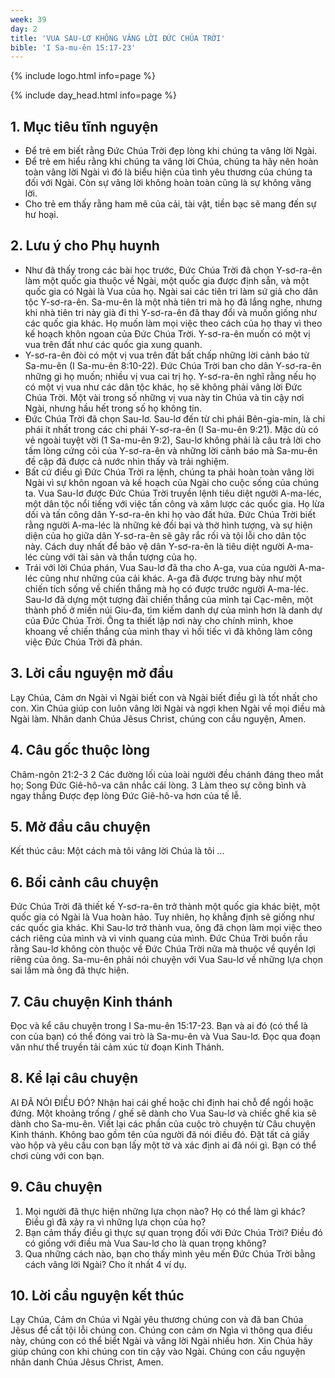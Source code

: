```yaml
---
week: 39
day: 2
title: 'VUA SAU-LƠ KHÔNG VÂNG LỜI ĐỨC CHÚA TRỜI'
bible: 'I Sa-mu-ên 15:17-23'
---
```



{% include logo.html info=page %}

{% include day_head.html info=page %}

## 1. Mục tiêu tĩnh nguyện
- Để trẻ em biết rằng Đức Chúa Trời đẹp lòng khi chúng ta vâng lời Ngài.
- Để trẻ em hiểu rằng khi chúng ta vâng lời Chúa, chúng ta hãy nên hoàn toàn vâng lời Ngài vì đó là biểu hiện của tình yêu thương của chúng ta đối với Ngài. Còn sự vâng lời không hoàn toàn cũng là sự không vâng lời.
- Cho trẻ em thấy rằng ham mê của cải, tài vật, tiền bạc sẽ mang đến sự hư hoại.

## 2. Lưu ý cho Phụ huynh
- Như đã thấy trong các bài học trước, Đức Chúa Trời đã chọn Y-sơ-ra-ên làm một quốc gia thuộc về Ngài, một quốc gia được định sẵn, và một quốc gia có Ngài là Vua của họ. Ngài sai các tiên tri làm sứ giả cho dân tộc Y-sơ-ra-ên. Sa-mu-ên là một nhà tiên tri mà họ đã lắng nghe, nhưng khi nhà tiên tri này già đi thì Y-sơ-ra-ên đã thay đổi và muốn giống như các quốc gia khác. Họ muốn làm mọi việc theo cách của họ thay vì theo kế hoạch khôn ngoan của Đức Chúa Trời. Y-sơ-ra-ên muốn có một vị vua trên đất như các quốc gia xung quanh.
- Y-sơ-ra-ên đòi có một vị vua trên đất bất chấp những lời cảnh báo từ Sa-mu-ên (I Sa-mu-ên 8:10-22). Đức Chúa Trời ban cho dân Y-sơ-ra-ên những gì họ muốn; nhiều vị vua cai trị họ. Y-sơ-ra-ên nghĩ rằng nếu họ có một vị vua như các dân tộc khác, họ sẽ không phải vâng lời Đức Chúa Trời. Một vài trong số những vị vua này tin Chúa và tin cậy nơi Ngài, nhưng hầu hết trong số họ không tin.
- Đức Chúa Trời đã chọn Sau-lơ. Sau-lơ đến từ chi phái Bên-gia-min, là chi phái ít nhất trong các chi phái Y-sơ-ra-ên (I Sa-mu-ên 9:21). Mặc dù có vẻ ngoài tuyệt vời (1 Sa-mu-ên 9:2), Sau-lơ không phải là câu trả lời cho tấm lòng cứng cỏi của Y-sơ-ra-ên và những lời cảnh báo mà Sa-mu-ên đề cập đã được cả nước nhìn thấy và trải nghiệm.
- Bất cứ điều gì Đức Chúa Trời ra lệnh, chúng ta phải hoàn toàn vâng lời Ngài vì sự khôn ngoan và kế hoạch của Ngài cho cuộc sống của chúng ta. Vua Sau-lơ được Đức Chúa Trời truyền lệnh tiêu diệt người A-ma-léc, một dân tộc nổi tiếng với việc tấn công và xâm lược các quốc gia. Họ lừa dối và tấn công dân Y-sơ-ra-ên khi họ vào đất hứa. Đức Chúa Trời biết rằng người A-ma-léc là những kẻ đồi bại và thờ hình tượng, và sự hiện diện của họ giữa dân Y-sơ-ra-ên sẽ gây rắc rối và tội lỗi cho dân tộc này. Cách duy nhất để bảo vệ dân Y-sơ-ra-ên là tiêu diệt người A-ma-léc cùng với tài sản và thần tượng của họ.
- Trái với lời Chúa phán, Vua Sau-lơ đã tha cho A-ga, vua của người A-ma-léc cũng như những của cải khác. A-ga đã được trưng bày như một chiến tích sống về chiến thắng mà họ có được trước người A-ma-léc. Sau-lơ đã dựng một tượng đài chiến thắng của mình tại Cạc-mên, một thành phố ở miền núi Giu-đa, tìm kiếm danh dự của mình hơn là danh dự của Đức Chúa Trời. Ông ta thiết lập nơi này cho chính mình, khoe khoang về chiến thắng của mình thay vì hối tiếc vì đã không làm công việc Đức Chúa Trời đã phán.

## 3. Lời cầu nguyện mở đầu
Lạy Chúa, Cảm ơn Ngài vì Ngài biết con và Ngài biết điều gì là tốt nhất cho con. Xin Chúa giúp con luôn vâng lời Ngài và ngợi khen Ngài về mọi điều mà Ngài làm. Nhân danh Chúa Jêsus Christ, chúng con cầu nguyện, Amen.


## 4. Câu gốc thuộc lòng
Châm-ngôn 21:2-3
2 Các đường lối của loài người đều chánh đáng theo mắt họ; Song Đức Giê-hô-va cân nhắc cái lòng. 3 Làm theo sự công bình và ngay thẳng Được đẹp lòng Đức Giê-hô-va hơn của tế lễ.

## 5. Mở đầu câu chuyện
Kết thúc câu:
 Một cách mà tôi vâng lời Chúa là tôi ...

## 6. Bối cảnh câu chuyện
Đức Chúa Trời đã thiết kế Y-sơ-ra-ên trở thành một quốc gia khác biệt, một quốc gia có Ngài là Vua hoàn hảo. Tuy nhiên, họ khẳng định sẽ giống như các quốc gia khác. Khi Sau-lơ trở thành vua, ông đã chọn làm mọi việc theo cách riêng của mình và vì vinh quang của mình. Đức Chúa Trời buồn rầu rằng Sau-lơ không còn thuộc về Đức Chúa Trời nữa mà thuộc về quyền lợi riêng của ông. Sa-mu-ên phải nói chuyện với Vua Sau-lơ về những lựa chọn sai lầm mà ông đã thực hiện.

## 7. Câu chuyện Kinh thánh
Đọc và kể câu chuyện trong I Sa-mu-ên 15:17-23. Bạn và ai đó (có thể là con của bạn) có thể đóng vai trò là Sa-mu-ên và Vua Sau-lơ. Đọc qua đoạn văn như thể truyền tải cảm xúc từ đoạn Kinh Thánh.

## 8. Kể lại câu chuyện
AI ĐÃ NÓI ĐIỀU ĐÓ?
Nhận hai cái ghế hoặc chỉ định hai chỗ để ngồi hoặc đứng. Một khoảng trống / ghế sẽ dành cho Vua Sau-lơ và chiếc ghế kia sẽ dành cho Sa-mu-ên. Viết lại các phần của cuộc trò chuyện từ Câu chuyện Kinh thánh. Không bao gồm tên của người đã nói điều đó. Đặt tất cả giấy vào hộp và yêu cầu con bạn lấy một tờ và xác định ai đã nói gì. Bạn có thể chơi cùng với con bạn.

## 9. Câu chuyện
1. Mọi người đã thực hiện những lựa chọn nào? Họ có thể làm gì khác? Điều gì đã xảy ra vì những lựa chọn của họ?
2. Bạn cảm thấy điều gì thực sự quan trọng đối với Đức Chúa Trời? Điều đó có giống với điều mà Vua Sau-lơ cho là quan trọng không?
3. Qua những cách nào, bạn cho thấy mình yêu mến Đức Chúa Trời bằng cách vâng lời Ngài? Cho ít nhất 4 ví dụ.

## 10. Lời cầu nguyện kết thúc
Lạy Chúa, Cảm ơn Chúa vì Ngài yêu thương chúng con và đã ban Chúa Jêsus để cất tội lỗi chúng con. Chúng con cảm ơn Ngìa vì thông qua điều này, chúng con có thể biết Ngài và vâng lời Ngài nhiều hơn. Xin Chúa hãy giúp chúng con khi chúng con tin cậy vào Ngài. Chúng con cầu nguyện nhân danh Chúa Jêsus Christ, Amen.

